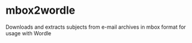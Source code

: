 mbox2wordle
===========

Downloads and extracts subjects from e-mail archives in mbox format for usage with Wordle
